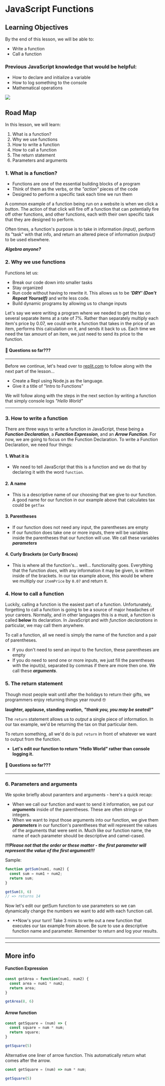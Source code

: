 # JavaScript Functions

## Learning Objectives
By the end of this lesson, we will be able to:
- Write a function
- Call a function
### Previous JavaScript knowledge that would be helpful:
- How to declare and initialize a variable
- How to log something to the console 
- Mathematical operations

![](https://pbs.twimg.com/media/FAULatTXsAINYzo.jpg)

## Road Map
In this lesson, we will learn:
1. What is a function?
2. Why we use functions
3. How to write a function
4. How to call a function
5. The return statement
6. Parameters and arguments

### 1. What is a function?
- Functions are one of the essential building blocks of a program
- Think of them as the verbs, or the *"action"* pieces of the code
- Designed to perform a specific task each time we run them 

A common example of a function being run on a website is when we click a button. The action of that click will fire off a function that can potentially fire off other functions, and other functions, each with their own specific task that they are designed to perform.

Often times, a function's purpose is to take in information *(input)*, perform its "task" with that info, and return an altered piece of information *(output)* to be used elsewhere.

***Algebra anyone?***

### 2. Why we use functions
Functions let us:
- Break our code down into smaller tasks
- Stay organized
- Run code without having to rewrite it. This allows us to be ***'DRY' (Don't Repeat Yourself)*** and write less code.
- Build dynamic programs by allowing us to change inputs

Let's say we were writing a program where we needed to get the tax on several separate items at a rate of 7%. Rather than separately multiply each item's price by 0.07, we could write a function that takes in the price of an item, performs this calculation on it, and sends it back to us. Each time we need the tax amount of an item, we just need to send its price to the function.

#### 🛑 Questions so far???

---
Before we continue, let's head over to [replit.com](https://replit.com/) to follow along with the next part of the lesson...
- Create a Repl using Node.js as the language.
- Give it a title of "Intro to Functions"

We will follow along with the steps in the next section by writing a function that simply console logs *"Hello World"*

---

### 3. How to write a function
There are three ways to write a function in JavaScript, these being a ***Function Declaration***, a ***Function Expression***, and an ***Arrow Function***. For now, we are going to focus on the Function Declaration. To write a Function Declaration, we need four things:
#### 1. What it is 
  - We need to tell JavaScript that this is a function and we do that by declaring it with the word ```function```.
#### 2. A name
  - This is a descriptive name of our choosing that we give to our function. A good name for our function in our example above that calculates tax could be ```getTax```
#### 3. Parentheses
  - If our function does not need any input, the parentheses are empty
  - If our function does take one or more inputs, there will be variables inside the parentheses that our function will use. We call these variables ***parameters***
#### 4. Curly Brackets (or Curly Braces)
  - This is where all the function's... well... functionality goes. Everything that the function *does*, with any information it may be given, is written inside of the brackets. In our tax example above, this would be where we multiply our ```itemPrice``` by ```0.07``` and return it.

### 4. How to call a function
Luckily, calling a function is the easiest part of a function. Unfortunately, forgetting to call a function is going to be a source of major headaches of your careers. Normally, and in other languages this is a must, a function is called **below** its declaration. In JavaScript and with *function declarations* in particular, we may call them anywhere.

To call a function, all we need is simply the name of the function and a pair of parentheses.
- If you don't need to send an input to the function, these parentheses are empty
- If you do need to send one or more inputs, we just fill the parentheses with the input(s), separated by commas if there are more then one. We call these ***arguments***.

### 5. The return statement
Though most people wait until after the holidays to return their gifts, we programmers enjoy returning things year round 🤓

**laughter, applause, standing ovation,** ***"thank you, you may be seated!"***

The ```return``` statement allows us to *output* a single piece of information. In our tax example, we'd be returning the tax on that particular item.

To return something, all we'd do is put ```return``` in front of whatever we want to output from the function.

- **Let's edit our function to return "Hello World" rather than console logging it.**

#### 🛑 Questions so far???

---
### 6. Parameters and arguments
We spoke briefly about paramters and arguments - here's a quick recap:
- When we call our function and want to send it information, we put our ***arguments*** inside of the parentheses. These are often strings or integers.
- When we want to input those arguments into our function, we give them ***parameters*** in our function's parentheses that will represent the values of the arguments that were sent in. Much like our function name, the name of each parameter should be descriptive and camel-cased.

***!!!Please not that the order or these matter - the first parameter will represent the value of the first argument!!!***

Sample:
```js
function getSum(num1, num2) {
  const sum = num1 + num2;
  return sum;
}

getSum(8, 6)
// => returns 14
```

Now let's edit our getSum function to use parameters so we can dynamically change the numbers we want to add with each function call.

- **Now's your turn! Take 3 mins to write out a new function that executes our tax example from above. Be sure to use a descriptive function name and parameter. Remember to return and log your results.

---
---

## More info ##
#### Function Expression
```js
const getArea = function(num1, num2) {
  const area = num1 * num2;
  return area;
}

getArea(8, 6)
```
#### Arrow function
```js
const getSquare = (num) => {
  const square = num * num;
  return square;
}

getSquare(5)
```
Alternative one liner of arrow function. This automatically return what comes after the arrow.
```js
const getSquare = (num) => num * num;

getSquare(5)
```
